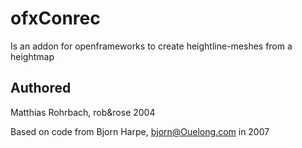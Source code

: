 # ofxConrec

Is an addon for openframeworks to create heightline-meshes from a heightmap

## Authored
Matthias Rohrbach, rob&rose 2004


Based on code from Bjorn Harpe, bjorn@Ouelong.com in 2007